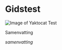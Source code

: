 # Gidstest

![Image of Yaktocat](https://octodex.github.com/images/yaktocat.png)
Test



Samenvatting


*samenvatting*

